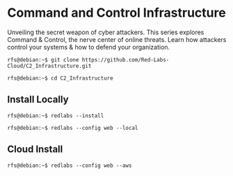 # Command and Control Infrastructure
Unveiling the secret weapon of cyber attackers. This series explores Command & Control, the nerve center of online threats. Learn how attackers control your systems & how to defend your organization.


```console
rfs@debian:~$ git clone https://github.com/Red-Labs-Cloud/C2_Infrastructure.git
```

```console
rfs@debian:~$ cd C2_Infrastructure
```

## Install Locally



```console
rfs@debian:~$ redlabs --install
```

```console
rfs@debian:~$ redlabs --config web --local
```




## Cloud Install
```console
rfs@debian:~$ redlabs --config web --aws
```

